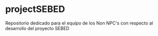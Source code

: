 # projectSEBED
Repositorio dedicado para el equipo de los Non NPC's con respecto al desarrollo del proyecto SEBED

